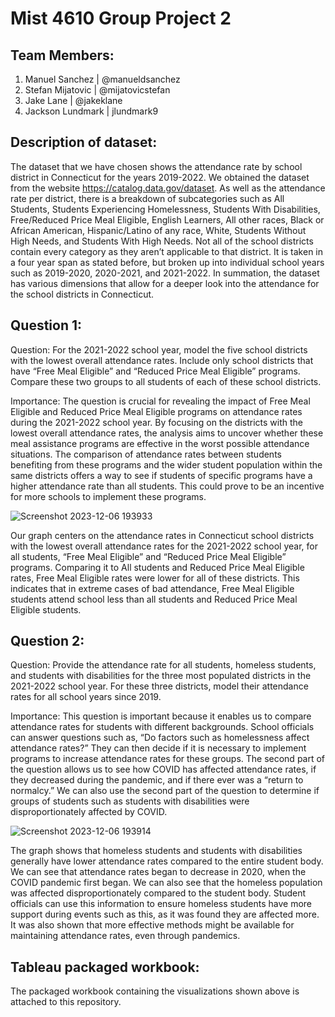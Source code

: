# Mist 4610 Group Project 2

## Team Members:
1. Manuel Sanchez | @manueldsanchez
2. Stefan Mijatovic | @mijatovicstefan
3. Jake Lane | @jakeklane
4. Jackson Lundmark | jlundmark9

## Description of dataset:
The dataset that we have chosen shows the attendance rate by school district in Connecticut for the years 2019-2022. We obtained the dataset from the website https://catalog.data.gov/dataset. As well as the attendance rate per district, there is a breakdown of subcategories such as All Students, Students Experiencing Homelessness, Students With Disabilities, Free/Reduced Price Meal Eligible, English Learners, All other races, Black or African American, Hispanic/Latino of any race, White, Students Without High Needs, and Students With High Needs. Not all of the school districts contain every category as they aren’t applicable to that district. It is taken in a four year span as stated before, but broken up into individual school years such as 2019-2020, 2020-2021, and 2021-2022. In summation, the dataset has various dimensions that allow for a deeper look into the attendance for the school districts in Connecticut.

## Question 1:
Question: For the 2021-2022 school year, model the five school districts with the lowest overall attendance rates. Include only school districts that have “Free Meal Eligible” and “Reduced Price Meal Eligible” programs. Compare these two groups to all students of each of these school districts. 

Importance:
The question is crucial for revealing the impact of Free Meal Eligible and Reduced Price Meal Eligible programs on attendance rates during the 2021-2022 school year. By focusing on the districts with the lowest overall attendance rates, the analysis aims to uncover whether these meal assistance programs are effective in the worst possible attendance situations. The comparison of attendance rates between students benefiting from these programs and the wider student population within the same districts offers a way to see if students of specific programs have a higher attendance rate than all students. This could prove to be an incentive for more schools to implement these programs.

![Screenshot 2023-12-06 193933](https://github.com/ManuelDSanchez/Group_ProjectSQL-2/assets/148248019/d9675fe4-6bd6-4e83-9ec1-2457aee8c152)

Our graph centers on the attendance rates in Connecticut school districts with the lowest overall attendance rates for the 2021-2022 school year, for all students, “Free Meal Eligible” and “Reduced Price Meal Eligible” programs. Comparing it to All students and Reduced Price Meal Eligible rates, Free Meal Eligible rates were lower for all of these districts. This indicates that in extreme cases of bad attendance, Free Meal Eligible students attend school less than all students and Reduced Price Meal Eligible students. 

## Question 2:
Question: Provide the attendance rate for all students, homeless students, and students with disabilities for the three most populated districts in the 2021-2022 school year. For these three districts, model their attendance rates for all school years since 2019.

Importance:
This question is important because it enables us to compare attendance rates for students with different backgrounds. School officials can answer questions such as, “Do factors such as homelessness affect attendance rates?” They can then decide if it is necessary to implement programs to increase attendance rates for these groups. The second part of the question allows us to see how COVID has affected attendance rates, if they decreased during the pandemic, and if there ever was a “return to normalcy.” We can also use the second part of the question to determine if groups of students such as students with disabilities were disproportionately affected by COVID.

![Screenshot 2023-12-06 193914](https://github.com/ManuelDSanchez/Group_ProjectSQL-2/assets/148248019/f23afd76-c83d-4348-9d72-9a07e4c744e1)

The graph shows that homeless students and students with disabilities generally have lower attendance rates compared to the entire student body. We can see that attendance rates began to decrease in 2020, when the COVID pandemic first began. We can also see that the homeless population was affected disproportionately compared to the student body. Student officials can use this information to ensure homeless students have more support during events such as this, as it was found they are affected more. It was also shown that more effective methods might be available for maintaining attendance rates, even through pandemics. 

## Tableau packaged workbook:
The packaged workbook containing the visualizations shown above is attached to this repository.

